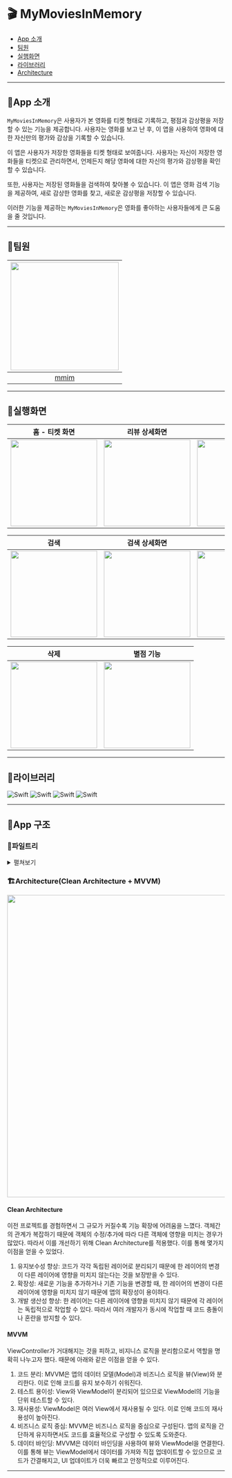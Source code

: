 # 🎬 MyMoviesInMemory

- [App 소개](#app-소개)
- [팀원](#팀원)
- [실행화면](#실행화면)
- [라이브러리](#라이브러리)
- [Architecture](#app-구조)

---

## 📌App 소개
`MyMoviesInMemory`은 사용자가 본 영화를 티켓 형태로 기록하고, 평점과 감상평을 저장할 수 있는 기능을 제공합니다. 사용자는 영화를 보고 난 후, 이 앱을 사용하여 영화에 대한 자신만의 평가와 감상을 기록할 수 있습니다.

이 앱은 사용자가 저장한 영화들을 티켓 형태로 보여줍니다. 
사용자는 자신이 저장한 영화들을 티켓으로 관리하면서, 언제든지 해당 영화에 대한 자신의 평가와 감상평을 확인할 수 있습니다.

또한, 사용자는 저장된 영화들을 검색하여 찾아볼 수 있습니다. 이 앱은 영화 검색 기능을 제공하여, 새로 감상한 영화를 찾고, 새로운 감상평을 저장할 수 있습니다.

이러한 기능을 제공하는 `MyMoviesInMemory`은 영화를 좋아하는 사용자들에게 큰 도움을 줄 것입니다.

---

## 📌팀원

|<img src="https://i.imgur.com/gTVUCZs.jpg" height="250">|
|:---:|
|[mmim](https://github.com/JoSH0318)|

---

## 📌실행화면
|홈 - 티켓 화면|리뷰 상세화면|리뷰 수정|
|:---:|:---:|:---:|
|<img src="https://i.imgur.com/Kb4eFFF.gif" width="200">|<img src="https://i.imgur.com/onrx7i0.gif" width="200">|<img src="https://i.imgur.com/dqxAWqi.gif" width="200">|

|검색|검색 상세화면|영화 등록|
|:---:|:---:|:---:|
|<img src="https://i.imgur.com/iqPf68F.gif" width="200">|<img src="https://i.imgur.com/MMbUq5M.gif" width="200">|<img src="https://i.imgur.com/koxAtAs.gif" width="200">|

|삭제|별점 기능|
|:---:|:---:|
|<img src="https://i.imgur.com/x7lUdYg.gif" width="200">|<img src="https://i.imgur.com/C6LGdyO.gif" width="200">|


---

## 📌라이브러리
![Swift](https://img.shields.io/static/v1?label=&message=RxSwift&color=green) ![Swift](https://img.shields.io/static/v1?label=&message=RxCocoa&color=yellow) ![Swift](https://img.shields.io/static/v1?label=&message=RxDataSource&color=red) ![Swift](https://img.shields.io/static/v1?label=&message=SnapKit&color=blue)

---

## 📌App 구조

### 🌲파일트리 
<details><summary>펼쳐보기</summary>
    
```
MyMoviesInMemory
├── Application
│   ├── Coordinator
│   │   ├── Coordinator
│   │   └── AppCoordinator
│   ├── AppDelegate
│   └── SceneDelegate
│
├── Data
│   ├── ResponseModel
│   │   └── Network
│   │       ├── MoviewResponse
│   │       ├── MoviewResult
│   │       ├── MoviewDetailResponse
│   │       ├── CreditsResponse
│   │       ├── MovieOfficial
│   │       └── GenreID
│   ├── Network
│   │   ├── NetworkProvider
│   │   └── NetworkError
│   ├── CoreData
│   │   ├── CoreDataError
│   │   ├── CoreDataManager
│   │   └── CoreDataModel
│   └── Repository
│       ├── MovieRepository
│       └── ReviewRepository
│
├── Domain
│   ├── Interface
│   │   ├── NetworkRepository
│   │   └── CoreDataRepository
│   ├── Entity
│   │   ├── Movie
│   │   ├── MovieDetail
│   │   └── Review
│   └── UseCases
│       ├── Protocol
│       │   ├── MovieUseCaseType
│       │   └── ReviewUseCaseType
│       ├── MovieUseCase
│       └── ReviewUseCase
│
├── Presentation
│   ├── Common
│   │   ├── Protocol
│   │   ├── View
│   │   ├── ViewModel
│   │   ├── Alert
│   │   └── CollectionLayout
│   ├── Home
│   │   ├── Coornator
│   │   │   └── HomeCoordinator
│   │   ├── View
│   │   │   ├── HomeView
│   │   │   ├── HomeViewController
│   │   │   └── Cell
│   │   │       ├── View
│   │   │       │   ├── ReviewCell
│   │   │       │   └── TicketView
│   │   │       └── ViewModel
│   │   │           ├── ReviewCellViewModel
│   │   │           ├── ReviewCellViewModelItem
│   │   │           └── ReviewSection
│   │   └── ViewModel
│   │       └──HomeViewModel
│   ├── ReviewDetail
│   │   ├── Coornator
│   │   │   └── ReviewDetailCoordinator
│   │   ├── View
│   │   │   ├── ReviewDetailView
│   │   │   └── ReviewDetailViewController
│   │   └── ViewModel
│   │       ├── ReviewDetailViewModel
│   │       └── ReviewDetailViewModelItem
│   ├── Modification
│   │   ├── Coornator
│   │   │   └── ModificationCoordinator
│   │   ├── View
│   │   │   └── ModificationViewController
│   │   └── ViewModel
│   │       └── ModificationViewModel
│   ├── Search
│   │   ├── Coornator
│   │   │   └── SearchCoordinator
│   │   ├── View
│   │   │   ├── SearchViewController
│   │   │   └── Cell
│   │   │       ├── View
│   │   │       │   └── SearchCell
│   │   │       └── ViewModel
│   │   │           ├── SearchCellViewModel
│   │   │           ├── SearchCellViewModelItem
│   │   │           └── MovieSection
│   │   └── ViewModel
│   │       └──SearchViewModel
│   ├── SearchDetail
│   │   ├── Coornator
│   │   │   └── SearchDetailCoordinator
│   │   ├── View
│   │   │   ├── SearchDetailView
│   │   │   └── SearchDetailViewController
│   │   └── ViewModel
│   │       ├── SearchDetailViewModel
│   │       └── SearchDetailViewModelItem
│   └── Record
│       ├── Coornator
│       │   └── RecordCoordinator
│       ├── View
│       │   └── RecordViewController
│       └── ViewModel
│           └── RecordViewModel
│    
├── Util
├── Resource
└── Legacy
```
    
</details> 

### 🏗️Architecture(Clean Architecture + MVVM)

<img src="https://i.imgur.com/AjjPSp9.png" width="700">

#### Clean Architecture
이전 프로젝트를 경험하면서 그 규모가 커질수록 기능 확장에 어려움을 느꼈다. 객체간의 관계가 복잡하기 때문에 객체의 수정/추가에 따라 다른 객체에 영향을 미치는 경우가 많았다. 따라서 이를 개선하기 위해 Clean Architecture를 적용했다. 이를 통해 몇가지 이점을 얻을 수 있었다.

1. 유지보수성 향상: 코드가 각각 독립된 레이어로 분리되기 때문에 한 레이어의 변경이 다른 레이어에 영향을 미치지 않는다는 것을 보장받을 수 있다.
2. 확장성: 새로운 기능을 추가하거나 기존 기능을 변경할 때, 한 레이어의 변경이 다른 레이어에 영향을 미치지 않기 때문에 앱의 확장성이 용이하다.
3. 개발 생산성 향상: 한 레이어는 다른 레이어에 영향을 미치지 않기 때문에 각 레이어는 독립적으로 작업할 수 있다. 따라서 여러 개발자가 동시에 작업할 때 코드 충돌이나 혼란을 방지할 수 있다.

#### MVVM
ViewController가 거대해지는 것을 피하고, 비지니스 로직을 분리함으로서 역할을 명확히 나누고자 했다. 때문에 아래와 같은 이점을 얻을 수 있다.

1. 코드 분리: MVVM은 앱의 데이터 모델(Model)과 비즈니스 로직을 뷰(View)와 분리한다. 이로 인해 코드를 유지 보수하기 쉬워진다.
2. 테스트 용이성: View와 ViewModel이 분리되어 있으므로 ViewModel의 기능을 단위 테스트할 수 있다.
3. 재사용성: ViewModel은 여러 View에서 재사용될 수 있다. 이로 인해 코드의 재사용성이 높아진다.
4. 비즈니스 로직 중심: MVVM은 비즈니스 로직을 중심으로 구성된다. 앱의 로직을 간단하게 유지하면서도 코드를 효율적으로 구성할 수 있도록 도와준다.
5. 데이터 바인딩: MVVM은 데이터 바인딩을 사용하여 뷰와 ViewModel을 연결한다. 이를 통해 뷰는 ViewModel에서 데이터를 가져와 직접 업데이트할 수 있으므로 코드가 간결해지고, UI 업데이트가 더욱 빠르고 안정적으로 이루어진다.

---
